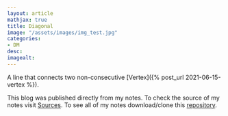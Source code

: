 ```yaml
---
layout: article
mathjax: true
title: Diagonal
image: "/assets/images/img_test.jpg"
categories:
- DM
desc:   
imagealt: 
---
```


A line that connects two non-consecutive [Vertex]({% post_url 2021-06-15-vertex %}).

This blog was published directly from my notes.
To check the source of my notes visit [Sources](sources.html).
To see all of my notes download/clone this [repository](https://github.com/bovem/CS).